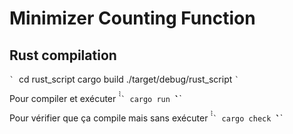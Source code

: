 # Minimizer Counting Function

## Rust compilation

`̀ ` 
cd rust_script
cargo build
./target/debug/rust_script
`̀ ` 

Pour compiler et exécuter
̀̀̀ `̀ 
cargo run
̀̀̀ `̀ 

Pour vérifier que ça compile mais sans exécuter
̀̀̀ `̀ 
cargo check
̀̀̀ `̀ 
